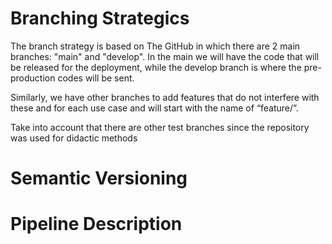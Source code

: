 # Branching Strategics 
The branch strategy is based on The GitHub in which there are 2 main branches: "main" and "develop". In the main we will have the code that will be released for the deployment, while the develop branch is where the pre-production codes will be sent.

Similarly, we have other branches to add features that do not interfere with these and for each use case and will start with the name of “feature/<FeatureName>”.
 
Take into account that there are other test branches since the repository was used for didactic methods

# Semantic Versioning

# Pipeline Description
